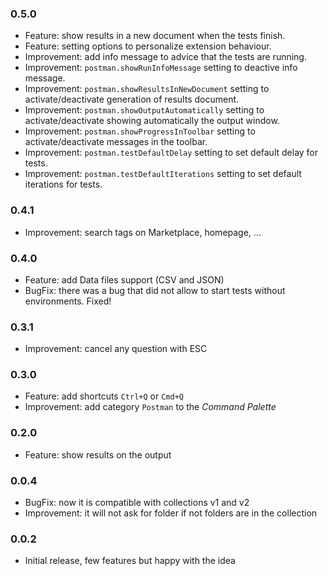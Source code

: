 ### 0.5.0

- Feature: show results in a new document when the tests finish.
- Feature: setting options to personalize extension behaviour.
- Improvement: add info message to advice that the tests are running.
- Improvement: `postman.showRunInfoMessage` setting to deactive info message.
- Improvement: `postman.showResultsInNewDocument` setting to activate/deactivate generation of results document.
- Improvement: `postman.showOutputAutomatically` setting to activate/deactivate showing automatically the output window.
- Improvement: `postman.showProgressInToolbar` setting to activate/deactivate messages in the toolbar.
- Improvement: `postman.testDefaultDelay` setting to set default delay for tests.
- Improvement: `postman.testDefaultIterations` setting to set default iterations for tests.

### 0.4.1

- Improvement: search tags on Marketplace, homepage, ...

### 0.4.0

- Feature: add Data files support (CSV and JSON)
- BugFix: there was a bug that did not allow to start tests without environments. Fixed!

### 0.3.1

- Improvement: cancel any question with ESC

### 0.3.0

- Feature: add shortcuts `Ctrl+Q` or `Cmd+Q`
- Improvement: add category `Postman` to the *Command Palette*

### 0.2.0

- Feature: show results on the output

### 0.0.4

- BugFix: now it is compatible with collections v1 and v2
- Improvement: it will not ask for folder if not folders are in the collection

### 0.0.2

- Initial release, few features but happy with the idea